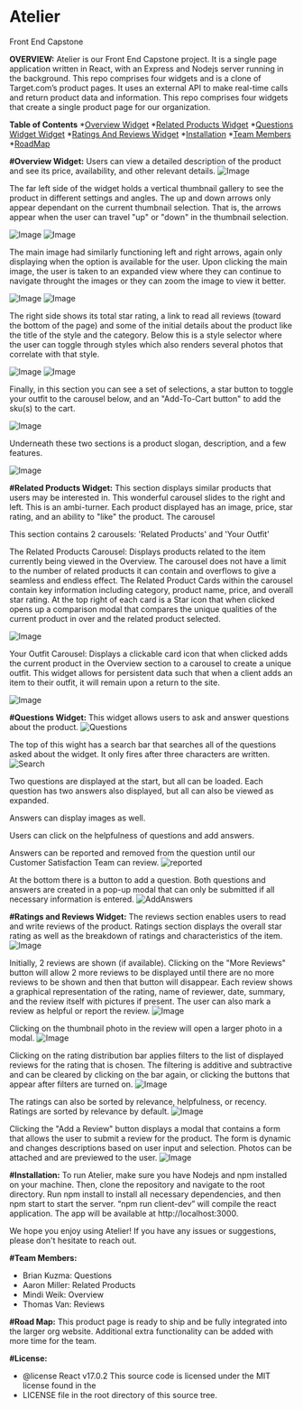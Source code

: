 # Atelier
Front End Capstone

**OVERVIEW:**
Atelier is our Front End Capstone project. It is a single page application written in React, with an Express and Nodejs server running in the background. This repo comprises four widgets and is a clone of Target.com’s product pages. It uses an external API to make real-time calls and return product data and information.
This repo comprises four widgets that create a single product page for our organization.

**Table of Contents**
*[Overview Widget](#Overview)
*[Related Products Widget](#RelatedProductsWidget)
*[Questions Widget Widget](#QuestionsWidget)
*[Ratings And Reviews Widget](#RatingsAndReviewsWidget)
*[Installation](#Installation)
*[Team Members](#TeamMembers)
*[RoadMap](#RoadMap)


**#Overview Widget:**
Users can view a detailed description of the product and see its price, availability, and other relevant details.
![Image](./README-Photos/overview-1.png)

The far left side of the widget holds a vertical thumbnail gallery to see the product in different settings and angles. The up and down arrows only appear dependant on the current thumbnail selection. That is, the arrows appear when the user can travel "up" or "down" in the thumbnail selection.

![Image](./README-Photos/overview-2.png)
![Image](./README-Photos/overview-3.png)

The main image had similarly functioning left and right arrows, again only displaying when the option is available for the user. Upon clicking the main image, the user is taken to an expanded view where they can continue to navigate throught the images or they can zoom the image to view it better.

![Image](./README-Photos/overview-4.png)
![Image](./README-Photos/overview-5.png)

The right side shows its total star rating, a link to read all reviews (toward the bottom of the page) and some of the initial details about the product like the title of the style and the category. Below this is a style selector where the user can toggle through styles which also renders several photos that correlate with that style.

![Image](./README-Photos/overview-6.png)
![Image](./README-Photos/overview-7.png)

Finally, in this section you can see a set of selections, a star button to toggle your outfit to the carousel below, and an "Add-To-Cart button" to add the sku(s) to the cart.

![Image](./README-Photos/overview-8.png)

Underneath these two sections is a product slogan, description, and a few features.

![Image](./README-Photos/overview-9.png)


**#Related Products Widget:**
This section displays similar products that users may be interested in. This wonderful carousel slides to the right and left. This is an ambi-turner. Each product displayed has an image, price, star rating, and an ability to "like" the product. The carousel

This section contains 2 carousels: 'Related Products' and 'Your Outfit'

The Related Products Carousel: Displays products related to the item currently being viewed in the Overview. The carousel does not have a limit to the number of related products it can contain and overflows to give a seamless and endless effect. The Related Product Cards within the carousel contain key information including category, product name, price, and overall star rating. At the top right of each card is a Star icon that when clicked opens up a comparison modal that compares the unique qualities of the current product in over and the related product selected.

![Image](./README-Photos/related-widget.png)

Your Outfit Carousel: Displays a clickable card icon that when clicked adds the current product in the Overview section to a carousel to create a unique outfit. This widget allows for persistent data such that when a client adds an item to their outfit, it will remain upon a return to the site.

![Image](./README-Photos/your-outfit-carousel.png)


**#Questions Widget:**
This widget allows users to ask and answer questions about the product.
![Questions](./README-Photos/questionswidget.png)

The top of this wight has a search bar that searches all of the questions asked about the widget. It only fires after three characters are written.
![Search](./README-Photos/search.png)


Two questions are displayed at the start, but all can be loaded. Each question has two answers also displayed, but all can also be viewed as expanded.

Answers can display images as well.

Users can click on the helpfulness of questions and add answers.

Answers can be reported and removed from the question until our Customer Satisfaction Team can review.
![reported](./README-Photos/reported.png)

At the bottom there is a button to add a question. Both questions and answers are created in a pop-up modal that can only be submitted if all necessary information is entered.
![AddAnswers](./README-Photos/addanswermodal.png)


**#Ratings and Reviews Widget:**
The reviews section enables users to read and write reviews of the product.  Ratings section displays the overall star rating as well as the breakdown of ratings and characteristics of the item.
![Image](./README-Photos/reviews1.png)

Initially, 2 reviews are shown (if available).  Clicking on the "More Reviews" button will allow 2 more reviews to be displayed until there are no more reviews to be shown and then that button will disappear.  Each review shows a graphical representation of the rating, name of reviewer, date, summary, and the review itself with pictures if present.  The user can also mark a review as helpful or report the review.
![Image](./README-Photos/reviews2.png)

Clicking on the thumbnail photo in the review will open a larger photo in a modal.
![Image](./README-Photos/reviews3.png)

Clicking on the rating distribution bar applies filters to the list of displayed reviews for the rating that is chosen. The filtering is additive and subtractive and can be cleared by clicking on the bar again, or clicking the buttons that appear after filters are turned on.
![Image](./README-Photos/reviews4.png)

The ratings can also be sorted by relevance, helpfulness, or recency. Ratings are sorted by relevance by default.
![Image](./README-Photos/reviews5.png)

Clicking the "Add a Review" button displays a modal that contains a form that allows the user to submit a review for the product.  The form is dynamic and changes descriptions based on user input and selection.  Photos can be attached and are previewed to the user.
![Image](./README-Photos/reviews6.png)


**#Installation:**
To run Atelier, make sure you have Nodejs and npm installed on your machine. Then, clone the repository and navigate to the root directory. Run npm install to install all necessary dependencies, and then npm start to start the server. “npm run client-dev” will compile the react application. The app will be available at http://localhost:3000.

We hope you enjoy using Atelier! If you have any issues or suggestions, please don't hesitate to reach out.


**#Team Members:**
* Brian Kuzma: Questions
* Aaron Miller: Related Products
* Mindi Weik: Overview
* Thomas Van: Reviews


**#Road Map:**
This product page is ready to ship and be fully integrated into the larger org website. Additional extra functionality can be added with more time for the team.


**#License:**
  * @license React v17.0.2
      This source code is licensed under the MIT license found in the
  * LICENSE file in the root directory of this source tree.
